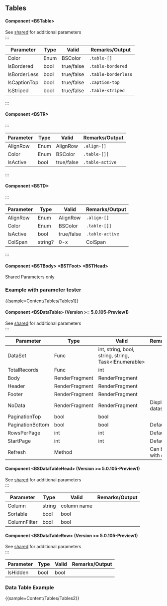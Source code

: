 ﻿## Tables
#### Component \<BSTable\>
See [shared](layout/shared) for additional parameters    
:::

| Parameter    | Type | Valid      | Remarks/Output      | 
|--------------|------|------------|---------------------|
| Color        | Enum | BSColor    | `.table-[]`         | {.table-striped .p-2}  
| IsBordered   | bool | true/false | `.table-bordered`   |
| IsBorderLess | bool | true/false | `.table-borderless` |
| IsCaptionTop | bool | true/false | `.caption-top`      |
| IsStriped    | bool | true/false | `.table-striped`    |

:::
#### Component \<BSTR\>
:::

| Parameter | Type | Valid      | Remarks/Output  | 
|-----------|------|------------|-----------------|
| AlignRow  | Enum | AlignRow   | `.align-[]`     | {.table-striped .p-2}  
| Color     | Enum | BSColor    | `.table-[]]`    |
| IsActive  | bool | true/false | `.table-active` |

:::
#### Component \<BSTD\>
:::

| Parameter | Type    | Valid      | Remarks/Output  | 
|-----------|---------|------------|-----------------|
| AlignRow  | Enum    | AlignRow   | `.align-[]`     | {.table-striped .p-2}  
| Color     | Enum    | BSColor    | `.table-[]]`    |
| IsActive  | bool    | true/false | `.table-active` |
| ColSpan   | string? | 0-x        | ColSpan         |

:::

#### Component \<BSTBody\> \<BSTFoot\> \<BSTHead\>
Shared Parameters only

### Example with parameter tester

{{sample=Content/Tables/Tables1}}

#### Component \<BSDataTable<TValue>\> (Version  >= 5.0.105-Preview1)
See [shared](layout/shared) for additional parameters    
:::

| Parameter        | Type                   | Valid                                                        | Remarks/Output                  | 
|------------------|------------------------|--------------------------------------------------------------|---------------------------------|
| DataSet          | Func                   | int, string, bool, string, string, Task<IEnumerable<TValue>> |                                 | {.table-striped .p-2}  
| TotalRecords     | Func                   | int                                                          |                                 |
| Body             | RenderFragment<TValue> | RenderFragment                                               |                                 |
| Header           | RenderFragment         | RenderFragment                                               |                                 |
| Footer           | RenderFragment         | RenderFragment                                               |                                 |
| NoData           | RenderFragment         | RenderFragment                                               | Displayed when dataset is empty |
| PaginationTop    | bool                   | bool                                                         |                                 |
| PaginationBottom | bool                   | bool                                                         | Default                         |
| RowsPerPage      | int                    | int                                                          | Default 20                      |
| StartPage        | int                    | int                                                          | Default 1                       |
| Refresh          | Method                 |                                                              | Can be invoked with @ref        |

#### Component \<BSDataTableHead\> (Version  >= 5.0.105-Preview1)
See [shared](layout/shared) for additional parameters    
:::

| Parameter    | Type   | Valid       | Remarks/Output | 
|--------------|--------|-------------|----------------|
| Column       | string | column name |                | {.table-striped .p-2} 
| Sortable     | bool   | bool        |                |
| ColumnFilter | bool   | bool        |                |

#### Component \<BSDataTableRow\> (Version  >= 5.0.105-Preview1)
See [shared](layout/shared) for additional parameters    
:::

| Parameter    | Type   | Valid       | Remarks/Output | 
|--------------|--------|-------------|----------------|
| IsHidden     | bool   | bool        |                | {.table-striped .p-2} 

### Data Table Example

{{sample=Content/Tables/Tables2}}